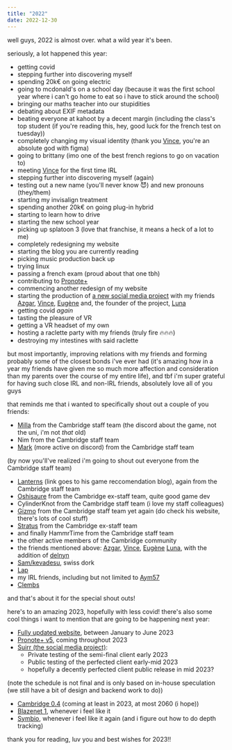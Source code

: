```yaml
---
title: "2022"
date: 2022-12-30
---
```

well guys, 2022 is almost over. what a wild year it's been.

seriously, a lot happened this year:

* getting covid
* stepping further into discovering myself
* spending 20k€ on going electric
* going to mcdonald's on a school day (because it was the first school year where i can't go home to eat so i have to stick around the school)
* bringing our maths teacher into our stupidities
* debating about EXIF metadata
* beating everyone at kahoot by a decent margin (including the class's top student (if you're reading this, hey, good luck for the french test on tuesday))
* completely changing my visual identity (thank you [Vince](https://vincelinise.com), you're an absolute god with figma)
* going to brittany (imo one of the best french regions to go on vacation to)
* meeting [Vince](https://vincelinise.com) for the first time IRL
* stepping further into discovering myself (again)
* testing out a new name (you'll never know 😈) and new pronouns (they/them)
* starting my invisalign treatment
* spending another 20k€ on going plug-in hybrid
* starting to learn how to drive
* starting the new school year
* picking up splatoon 3 (love that franchise, it means a heck of a lot to me)
* completely redesigning my website
* starting the blog you are currently reading
* picking music production back up
* trying linux
* passing a french exam (proud about that one tbh)
* contributing to [Pronote+](https://pronote.plus)
* commencing another redesign of my website
* starting the production of [a new social media project](https://suirr.co) with my friends [Azgar](https://github.com/azgaresncf), [Vince](https://vincelinise.com), [Eugène](https://locness.duckdns.org) and, the founder of the project, [Luna](https://syrxk.gay)
* getting covid *again*
* tasting the pleasure of VR
* getting a VR headset of my own
* hosting a raclette party with my friends (truly fire 🔥🔥🔥)
* destroying my intestines with said raclette

but most importantly, improving relations with my friends and forming probably some of the closest bonds i've ever had (it's amazing how in a year my friends have given me so much more affection and consideration than my parents over the course of my entire life), and tbf i'm super grateful for having such close IRL and non-IRL friends, absolutely love all of you guys

that reminds me that i wanted to specifically shout out a couple of you friends:

* [Milla](https://github.com/MillaBasset) from the Cambridge staff team (the discord about the game, not the uni, i'm not *that* old)
* Nim from the Cambridge staff team
* [Mark](https://twitter.com/MarkGamed7794) (more active on discord) from the Cambridge staff team

(by now you'll've realized i'm going to shout out everyone from the Cambridge staff team)

* [Lanterns](https://games.rockett.space) (link goes to his game reccomendation blog), again from the Cambridge staff team
* [Oshisaure](https://twitter.com/oshisaure) from the Cambridge ex-staff team, quite good game dev
* CylinderKnot from the Cambridge staff team (i love my staff colleagues)
* [Gizmo](https://gizmo4487.dev) from the Cambridge staff team yet again (do check his website, there's lots of cool stuff)
* [Stratus](https://chronosaga.carrd.co) from the Cambridge ex-staff team
* and finally HammrTime from the Cambridge staff team
* the other active members of the Cambridge community
* the friends mentioned above: [Azgar](https://github.com/azgaresncf), [Vince](https://vincelinise.com), [Eugène](https://locness.duckdns.org) [Luna](https://syrxk.gay), with the addition of [delnyn](https://delnyn.tilde.cafe)
* [Sam/kevadesu](https://kevadesu.github.io), swiss dork
* [Lap](https://lapcodes.dev)
* my IRL friends, including but not limited to [Aym57](https://www.youtube.com/@aymbigspoon7020)
* [Clembs](https://clembs.com)

and that's about it for the special shout outs!

here's to an amazing 2023, hopefully with less covid! there's also some cool things i want to mention that are going to be happening next year:

* [Fully updated website](https://rexxt.github.io), between January to June 2023
* [Pronote+ v5](https://pronote.plus), coming throughout 2023
* [Suirr (the social media project)](https://suirr.co):
  * Private testing of the semi-final client early 2023
  * Public testing of the perfected client early-mid 2023
  * hopefully a decently perfected client public release in mid 2023?

(note the schedule is not final and is only based on in-house speculation (we still have a bit of design and backend work to do))

* [Cambridge 0.4](https://t-sp.in/cambridge) (coming at least in 2023, at most 2060 (i hope))
* [Blazenet 1](https://github.com/rexxt/blazenet), whenever i feel like it
* [Symbio](https://github.com/rexxt/symbio), whenever i feel like it again (and i figure out how to do depth tracking)

thank you for reading, luv you and best wishes for 2023!!
